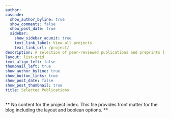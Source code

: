 ```yaml
---
author:
cascade:
  show_author_byline: true
  show_comments: false
  show_post_date: true
  sidebar:
    show_sidebar_adunit: true
    text_link_label: View all projects
    text_link_url: /project/
description: A selection of peer-reviewed publications and preprints [(see all)](https://scholar.google.com/citations?user=pr_dfX4AAAAJ&hl=en&oi=ao)
layout: list-grid
text_align_left: false
thumbnail_left: true
show_author_byline: true
show_button_links: true
show_post_date: false
show_post_thumbnail: true
title: Selected Publications
---
```


** No content for the project index. This file provides front matter for the blog including the layout and boolean options. **
